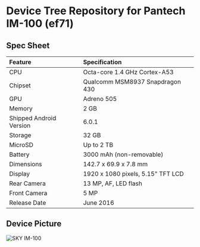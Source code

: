 # Device Tree Repository for Pantech IM-100 (ef71)

## Spec Sheet

| Feature                 | Specification                     |
| :---------------------- | :-------------------------------- |
| CPU                     | Octa-core 1.4 GHz Cortex-A53      |
| Chipset                 | Qualcomm MSM8937 Snapdragon 430   |
| GPU                     | Adreno 505                        |
| Memory                  | 2 GB                              |
| Shipped Android Version | 6.0.1                             |
| Storage                 | 32 GB                             |
| MicroSD                 | Up to 2 TB                        |
| Battery                 | 3000 mAh (non-removable)          |
| Dimensions              | 142.7 x 69.9 x 7.8 mm             |
| Display                 | 1920 x 1080 pixels, 5.15" TFT LCD |
| Rear Camera             | 13 MP, AF, LED flash              |
| Front Camera            | 5 MP                              |
| Release Date            | June 2016                         |

## Device Picture

![SKY IM-100](https://namu.wiki/w/%ED%8C%8C%EC%9D%BC:im100.jpg "SKY IM-100")
